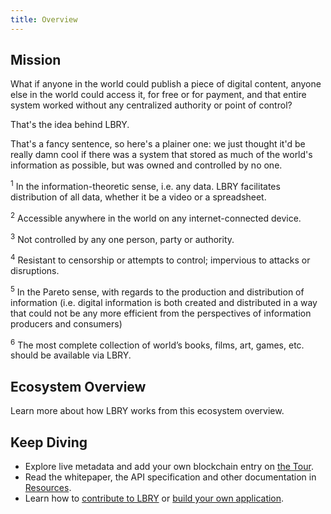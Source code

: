 ```yaml
---
title: Overview
---
```


## Mission

What if anyone in the world could publish a piece of digital content, anyone else in the world could access it, for free or for payment, and that entire system worked without any centralized authority or point of control?

That's the idea behind LBRY.

<MissionStatement/>

That's a fancy sentence, so here's a plainer one: we just thought it'd be really damn cool if there was a system that stored as much of the world's information as possible, but was owned and controlled by no one.

<sup>1</sup> In the information-theoretic sense, i.e. any data. LBRY facilitates distribution of all data, whether it be a video or a spreadsheet.

<sup>2</sup> Accessible anywhere in the world on any internet-connected device.

<sup>3</sup> Not controlled by any one person, party or authority.

<sup>4</sup> Resistant to censorship or attempts to control; impervious to attacks or disruptions.

<sup>5</sup> In the Pareto sense, with regards to the production and distribution of information (i.e. digital information is both created and distributed in a way that could not be any more efficient from the perspectives of information producers and consumers)

<sup>6</sup> The most complete collection of world’s books, films, art, games, etc. should be available via LBRY.

## Ecosystem Overview

Learn more about how LBRY works from this ecosystem overview.

<Ecosystem/>

## Keep Diving

- Explore live metadata and add your own blockchain entry on [the Tour](/tour/).
- Read the whitepaper, the API specification and other documentation in [Resources](/resources/).
- Learn how to [contribute to LBRY](/contribute/) or [build your own application](/build/).
